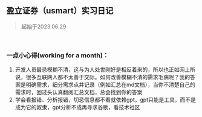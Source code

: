 ## 盈立证券（usmart）实习日记

> 起始于2023.06.29

​	

### 一点小心得(working for a month)：

1. 开发人员最忌模糊不清，这与为人处世刚好是相反着来的，所以也正如网上所说，很多互联网人都不太善于交际。如何改善模糊不清的需求毛病呢？我的答案是明确需求，细分需求点并记录（例如汇总在md文档），当你不清楚自己的需求时，回过头认真翻阅汇总文档，总会找到你的答案
2. 学会看报错、分析报错，切忌信息都不看就依赖gpt，gpt只能是工具，而不是成为它的奴隶，gpt分析不成再寻求谷歌，看技术社区



